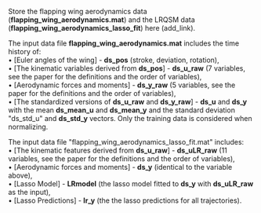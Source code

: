 Store the flapping wing aerodynamics data (**flapping_wing_aerodynamics.mat**) and the LRQSM data (**flapping_wing_aerodynamics_lasso_fit**) here  (add_link).

The input data file **flapping_wing_aerodynamics.mat** includes the time history of:\
• [Euler angles of the wing] - **ds_pos** (stroke, deviation, rotation),\
• [The kinematic variables derived from **ds_pos**] - **ds_u_raw** (7 variables, see the paper for the definitions and the order of variables),\
• [Aerodynamic forces and moments] - **ds_y_raw** (5 variables, see the paper for the definitions and the order of variables),\
• [The standardized versions of **ds_u_raw** and **ds_y_raw**] - **ds_u** and **ds_y** with the mean **ds_mean_u** and **ds_mean_y** and the standard deviation "ds_std_u" and **ds_std_y** vectors. Only the training data is considered when normalizing.

The input data file "flapping_wing_aerodynamics_lasso_fit.mat" includes:\
• [The kinematic features derived from **ds_u_raw**] - **ds_uLR_raw** (11 variables, see the paper for the definitions and the order of variables),\
• [Aerodynamic forces and moments] - **ds_y** (identical to the variable above),\
• [Lasso Model] - **LRmodel** (the lasso model fitted to **ds_y** with **ds_uLR_raw** as the input),\
• [Lasso Predictions] - **lr_y** (the the lasso predictions for all trajectories).
